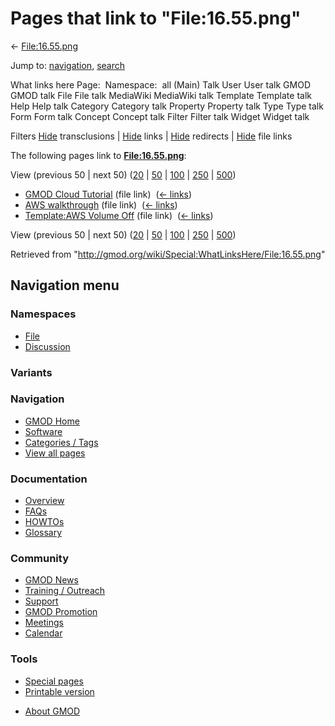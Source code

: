 <div id="mw-page-base" class="noprint">

</div>

<div id="mw-head-base" class="noprint">

</div>

<div id="content" class="mw-body" role="main">

<span id="top"></span>

<div id="mw-js-message" style="display:none;">

</div>



# <span dir="auto">Pages that link to "File:16.55.png"</span>

<div id="bodyContent">

<div id="contentSub">

← [File:16.55.png](/wiki/File:16.55.png "File:16.55.png")

</div>

<div id="jump-to-nav" class="mw-jump">

Jump to: [navigation](#mw-navigation), [search](#p-search)

</div>

<div id="mw-content-text">

What links here Page:  Namespace:  all (Main) Talk User User talk GMOD
GMOD talk File File talk MediaWiki MediaWiki talk Template Template talk
Help Help talk Category Category talk Property Property talk Type Type
talk Form Form talk Concept Concept talk Filter Filter talk Widget
Widget talk

Filters
[Hide](/mediawiki/index.php?title=Special:WhatLinksHere/File:16.55.png&hidetrans=1 "Special:WhatLinksHere/File:16.55.png")
transclusions \|
[Hide](/mediawiki/index.php?title=Special:WhatLinksHere/File:16.55.png&hidelinks=1 "Special:WhatLinksHere/File:16.55.png")
links \|
[Hide](/mediawiki/index.php?title=Special:WhatLinksHere/File:16.55.png&hideredirs=1 "Special:WhatLinksHere/File:16.55.png")
redirects \|
[Hide](/mediawiki/index.php?title=Special:WhatLinksHere/File:16.55.png&hideimages=1 "Special:WhatLinksHere/File:16.55.png")
file links

The following pages link to
**[File:16.55.png](/wiki/File:16.55.png "File:16.55.png")**:

View (previous 50 \| next 50)
([20](/mediawiki/index.php?title=Special:WhatLinksHere/File:16.55.png&limit=20 "Special:WhatLinksHere/File:16.55.png")
\|
[50](/mediawiki/index.php?title=Special:WhatLinksHere/File:16.55.png&limit=50 "Special:WhatLinksHere/File:16.55.png")
\|
[100](/mediawiki/index.php?title=Special:WhatLinksHere/File:16.55.png&limit=100 "Special:WhatLinksHere/File:16.55.png")
\|
[250](/mediawiki/index.php?title=Special:WhatLinksHere/File:16.55.png&limit=250 "Special:WhatLinksHere/File:16.55.png")
\|
[500](/mediawiki/index.php?title=Special:WhatLinksHere/File:16.55.png&limit=500 "Special:WhatLinksHere/File:16.55.png"))

- [GMOD Cloud Tutorial](/wiki/GMOD_Cloud_Tutorial "GMOD Cloud Tutorial")
  (file link) ‎ <span class="mw-whatlinkshere-tools">([←
  links](/mediawiki/index.php?title=Special:WhatLinksHere&target=GMOD+Cloud+Tutorial "Special:WhatLinksHere"))</span>
- [AWS walkthrough](/wiki/AWS_walkthrough "AWS walkthrough") (file link)
  ‎ <span class="mw-whatlinkshere-tools">([←
  links](/mediawiki/index.php?title=Special:WhatLinksHere&target=AWS+walkthrough "Special:WhatLinksHere"))</span>
- [Template:AWS Volume
  Off](/wiki/Template:AWS_Volume_Off "Template:AWS Volume Off") (file
  link) ‎ <span class="mw-whatlinkshere-tools">([←
  links](/mediawiki/index.php?title=Special:WhatLinksHere&target=Template%3AAWS+Volume+Off "Special:WhatLinksHere"))</span>

View (previous 50 \| next 50)
([20](/mediawiki/index.php?title=Special:WhatLinksHere/File:16.55.png&limit=20 "Special:WhatLinksHere/File:16.55.png")
\|
[50](/mediawiki/index.php?title=Special:WhatLinksHere/File:16.55.png&limit=50 "Special:WhatLinksHere/File:16.55.png")
\|
[100](/mediawiki/index.php?title=Special:WhatLinksHere/File:16.55.png&limit=100 "Special:WhatLinksHere/File:16.55.png")
\|
[250](/mediawiki/index.php?title=Special:WhatLinksHere/File:16.55.png&limit=250 "Special:WhatLinksHere/File:16.55.png")
\|
[500](/mediawiki/index.php?title=Special:WhatLinksHere/File:16.55.png&limit=500 "Special:WhatLinksHere/File:16.55.png"))

</div>

<div class="printfooter">

Retrieved from
"<http://gmod.org/wiki/Special:WhatLinksHere/File:16.55.png>"

</div>

<div id="catlinks" class="catlinks catlinks-allhidden">

</div>

<div class="visualClear">

</div>

</div>

</div>

<div id="mw-navigation">

## Navigation menu

<div id="mw-head">



<div id="left-navigation">

<div id="p-namespaces" class="vectorTabs" role="navigation"
aria-labelledby="p-namespaces-label">

### Namespaces

- <span id="ca-nstab-image"><a href="/wiki/File:16.55.png" accesskey="c"
  title="View the file page [c]">File</a></span>
- <span id="ca-talk"><a
  href="/mediawiki/index.php?title=File_talk:16.55.png&amp;action=edit&amp;redlink=1"
  accesskey="t"
  title="Discussion about the content page [t]">Discussion</a></span>

</div>

<div id="p-variants" class="vectorMenu emptyPortlet" role="navigation"
aria-labelledby="p-variants-label">

### 

### Variants[](#)

<div class="menu">

</div>

</div>

</div>





</div>

</div>

</div>

<div id="mw-panel">

<div id="p-logo" role="banner">

<a href="/wiki/Main_Page"
style="background-image: url(http://gmod.org/images/GMOD-cogs.png);"
title="Visit the main page"></a>

</div>

<div id="p-Navigation" class="portal" role="navigation"
aria-labelledby="p-Navigation-label">

### Navigation

<div class="body">

- <span id="n-GMOD-Home">[GMOD Home](/wiki/Main_Page)</span>
- <span id="n-Software">[Software](/wiki/GMOD_Components)</span>
- <span id="n-Categories-.2F-Tags">[Categories /
  Tags](/wiki/Categories)</span>
- <span id="n-View-all-pages">[View all
  pages](/wiki/Special:AllPages)</span>

</div>

</div>

<div id="p-Documentation" class="portal" role="navigation"
aria-labelledby="p-Documentation-label">

### Documentation

<div class="body">

- <span id="n-Overview">[Overview](/wiki/Overview)</span>
- <span id="n-FAQs">[FAQs](/wiki/Category:FAQ)</span>
- <span id="n-HOWTOs">[HOWTOs](/wiki/Category:HOWTO)</span>
- <span id="n-Glossary">[Glossary](/wiki/Glossary)</span>

</div>

</div>

<div id="p-Community" class="portal" role="navigation"
aria-labelledby="p-Community-label">

### Community

<div class="body">

- <span id="n-GMOD-News">[GMOD News](/wiki/GMOD_News)</span>
- <span id="n-Training-.2F-Outreach">[Training /
  Outreach](/wiki/Training_and_Outreach)</span>
- <span id="n-Support">[Support](/wiki/Support)</span>
- <span id="n-GMOD-Promotion">[GMOD
  Promotion](/wiki/GMOD_Promotion)</span>
- <span id="n-Meetings">[Meetings](/wiki/Meetings)</span>
- <span id="n-Calendar">[Calendar](/wiki/Calendar)</span>

</div>

</div>

<div id="p-tb" class="portal" role="navigation"
aria-labelledby="p-tb-label">

### Tools

<div class="body">

- <span id="t-specialpages"><a href="/wiki/Special:SpecialPages" accesskey="q"
  title="A list of all special pages [q]">Special pages</a></span>
- <span id="t-print"><a
  href="/mediawiki/index.php?title=Special:WhatLinksHere/File:16.55.png&amp;printable=yes"
  rel="alternate" accesskey="p"
  title="Printable version of this page [p]">Printable version</a></span>

</div>

</div>

</div>

</div>

<div id="footer" role="contentinfo">

- <span id="footer-places-about">[About
  GMOD](/wiki/GMOD:About "GMOD:About")</span>

<!-- -->






</div>
